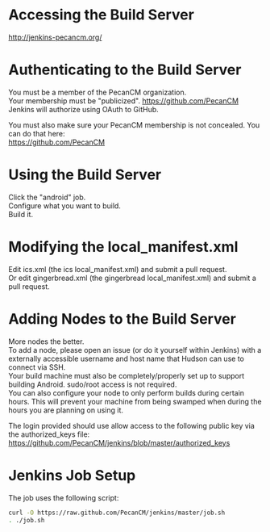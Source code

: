 # Accessing the Build Server
http://jenkins-pecancm.org/

# Authenticating to the Build Server
You must be a member of the PecanCM organization.  
Your membership must be "publicized". https://github.com/PecanCM  
Jenkins will authorize using OAuth to GitHub.

You must also make sure your PecanCM membership is not concealed. You can do that here:  
https://github.com/PecanCM  

# Using the Build Server
Click the "android" job.  
Configure what you want to build.  
Build it.  

# Modifying the local_manifest.xml
Edit ics.xml (the ics local_manifest.xml) and submit a pull request.  
Or edit gingerbread.xml (the gingerbread local_manifest.xml) and submit a pull request.  

# Adding Nodes to the Build Server
More nodes the better.  
To add a node, please open an issue (or do it yourself within Jenkins) with a externally accessible username and host name that Hudson can use to connect via SSH.  
Your build machine must also be completely/properly set up to support building Android. sudo/root access is not required.  
You can also configure your node to only perform builds during certain hours. This will prevent your machine from being swamped when during the hours you are planning on using it.  

The login provided should use allow access to the following public key via the authorized_keys file:  
https://github.com/PecanCM/jenkins/blob/master/authorized_keys  

# Jenkins Job Setup
The job uses the following script:

```bash
curl -O https://raw.github.com/PecanCM/jenkins/master/job.sh
. ./job.sh
```
